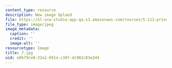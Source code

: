 ```yaml
---
content_type: resource
description: New image Uplaod
file: https://ol-ocw-studio-app-qa.s3.amazonaws.com/courses/5-112-principles-of-chemical-science-fall-2005/e0b79ce032a1691ac38fdc902c83e2d4_7.jpg
file_type: image/jpeg
image_metadata:
  caption: ''
  credit: ''
  image-alt: ''
resourcetype: Image
title: 7.jpg
uid: e0b79ce0-32a1-691a-c38f-dc902c83e2d4
---
```

